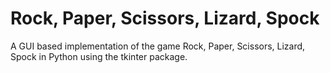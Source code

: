 # Rock, Paper, Scissors, Lizard, Spock
A GUI based implementation of the game Rock, Paper, Scissors, Lizard, Spock in Python using the tkinter package.
